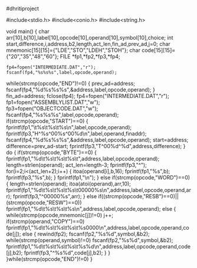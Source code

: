 #dhritiproject

#include<stdio.h>
#include<conio.h>
#include<string.h>

void main()
{
    char arr[10],b[10],label[10],opcode[10],operand[10],symbol[10],choice;
    int start,difference,i,address,b2,length,act_len,fin_ad,prev_ad,j=0;
    char mnemonic[15][15]={"LDE","STO","LDEH","STOH"};
    char code[15][15]={"20","35","48","60"};
    FILE *fp1,*fp2,*fp3,*fp4;

    fp4=fopen("INTERMEDIATE.DAT","r");
    fscanf(fp4,"%s%s%s",label,opcode,operand);

   while(strcmp(opcode,"END")!=0)
   {
    prev_ad=address;
    fscanf(fp4,"%d%s%s%s",&address,label,opcode,operand);
   }
   fin_ad=address;
   fclose(fp4);
   fp4=fopen("INTERMEDIATE.DAT","r");
   fp1=fopen("ASSEMBLYLIST.DAT","w");
   fp3=fopen("OBJECTCODE.DAT","w");
   fscanf(fp4,"%s%s%s",label,opcode,operand);
   if(strcmp(opcode,"START")==0)
   {
     fprintf(fp1,"\t%s\t%s\t%s\n",label,opcode,operand);
     fprintf(fp3,"H^%s^00%s^00%d\n",label,operand,finaddr);
     fscanf(fp4,"%d%s%s%s",&address,label,opcode,operand);
     start=address;
     difference=prev_ad-start;
     fprintf(fp3,"T^00%d^%d",address,difference);
   }
   do
   {
    if(strcmp(opcode,"BYTE")==0)
    {
     fprintf(fp1,"%d\t%s\t%s\t%s\t",address,label,opcode,operand);
     length=strlen(operand);
     act_len=length-3;
     fprintf(fp3,"^");
     for(i=2;i<(act_len+2);i++)
     {
      itoa(operand[i],b,16);
      fprintf(fp1,"%s",b);
      fprintf(fp3,"%s",b);
     }
     fprintf(fp1,"\n");
    }
    else if(strcmp(opcode,"WORD")==0)
    {
     length=strlen(operand);
     itoa(atoi(operand),arr,10);
     fprintf(fp1,"%d\t%s\t%s\t%s\t00000%s\n",address,label,opcode,operand,arr);
     fprintf(fp3,"^00000%s",arr);
    }
     else if((strcmp(opcode,"RESB")==0)||(strcmp(opcode,"RESW")==0))
     fprintf(fp1,"%d\t%s\t%s\t%s\n",address,label,opcode,operand);
     else
     {
      while(strcmp(opcode,mnemonic[j])!=0)
      j++;
      if(strcmp(operand,"COPY")==0)
       fprintf(fp1,"%d\t%s\t%s\t%s\t%s0000\n",address,label,opcode,operand,code[j]);
      else
      {
        rewind(fp2);
        fscanf(fp2,"%s%d",symbol,&b2);
        while(strcmp(operand,symbol)!=0)
        fscanf(fp2,"%s%d",symbol,&b2);
        fprintf(fp1,"%d\t%s\t%s\t%s\t%s%d\n",address,label,opcode,operand,code[j],b2);
        fprintf(fp3,"^%s%d",code[j],b2);
      }
     }
   }while(strcmp(opcode,"END")!=0)
}
